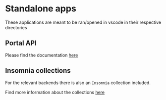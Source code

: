 # Standalone apps

These applications are meant to be ran/opened in vscode in their respective directories

## Portal API

Please find the documentation [here](docs/PortalApi.md)

## Insomnia collections

For the relevant backends there is also an `Insomnia` collection included. 

Find more information about the collections [here](insomnia/README.md)